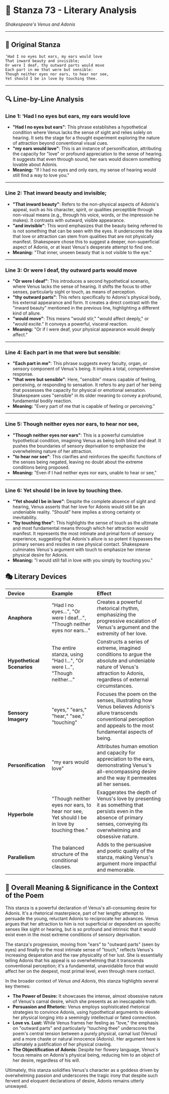 # 🌹 Stanza 73 - Literary Analysis
*Shakespeare's Venus and Adonis*

---

## 📖 Original Stanza
```
‘Had I no eyes but ears, my ears would love
That inward beauty and invisible;
Or were I deaf, thy outward parts would move
Each part in me that were but sensible:     
Though neither eyes nor ears, to hear nor see,
Yet should I be in love by touching thee.
```

---

## 🔍 Line-by-Line Analysis

### Line 1: ‘Had I no eyes but ears, my ears would love
*   **"Had I no eyes but ears"**: This phrase establishes a hypothetical condition where Venus lacks the sense of sight and relies solely on hearing. It sets the stage for a thought experiment exploring the nature of attraction beyond conventional visual cues.
*   **"my ears would love"**: This is an instance of personification, attributing the capacity for "love" or profound appreciation to the sense of hearing. It suggests that even through sound, her ears would discern something lovable about Adonis.
*   **Meaning:** "If I had no eyes and only ears, my sense of hearing would still find a way to love you."

---

### Line 2: That inward beauty and invisible;
*   **"That inward beauty"**: Refers to the non-physical aspects of Adonis's appeal, such as his character, spirit, or qualities perceptible through non-visual means (e.g., through his voice, words, or the impression he makes). It contrasts with outward, visible appearance.
*   **"and invisible"**: This word emphasizes that the beauty being referred to is not something that can be seen with the eyes. It underscores the idea that love or attraction can stem from qualities that are not physically manifest. Shakespeare chose this to suggest a deeper, non-superficial aspect of Adonis, or at least Venus's desperate attempt to find one.
*   **Meaning:** "That inner, unseen beauty that is not visible to the eye."

---

### Line 3: Or were I deaf, thy outward parts would move
*   **"Or were I deaf"**: This introduces a second hypothetical scenario, where Venus lacks the sense of hearing. It shifts the focus to other senses, particularly sight or touch, as means of perception.
*   **"thy outward parts"**: This refers specifically to Adonis's physical body, his external appearance and form. It creates a direct contrast with the "inward beauty" mentioned in the previous line, highlighting a different kind of allure.
*   **"would move"**: This means "would stir," "would affect deeply," or "would excite." It conveys a powerful, visceral reaction.
*   **Meaning:** "Or if I were deaf, your physical appearance would deeply affect."

---

### Line 4: Each part in me that were but sensible:
*   **"Each part in me"**: This phrase suggests every faculty, organ, or sensory component of Venus's being. It implies a total, comprehensive response.
*   **"that were but sensible"**: Here, "sensible" means capable of feeling, perceiving, or responding to sensation. It refers to any part of her being that possesses the capacity for physical or emotional sensation. Shakespeare uses "sensible" in its older meaning to convey a profound, fundamental bodily reaction.
*   **Meaning:** "Every part of me that is capable of feeling or perceiving."

---

### Line 5: Though neither eyes nor ears, to hear nor see,
*   **"Though neither eyes nor ears"**: This is a powerful cumulative hypothetical condition, imagining Venus as being both blind and deaf. It pushes the boundaries of sensory deprivation to emphasize the overwhelming nature of her attraction.
*   **"to hear nor see"**: This clarifies and reinforces the specific functions of the senses being negated, leaving no doubt about the extreme conditions being proposed.
*   **Meaning:** "Even if I had neither eyes nor ears, unable to hear or see,"

---

### Line 6: Yet should I be in love by touching thee.
*   **"Yet should I be in love"**: Despite the complete absence of sight and hearing, Venus asserts that her love for Adonis would still be an undeniable reality. "Should" here implies a strong certainty or inevitability.
*   **"by touching thee"**: This highlights the sense of touch as the ultimate and most fundamental means through which her attraction would manifest. It represents the most intimate and primal form of sensory experience, suggesting that Adonis's allure is so potent it bypasses the primary senses and resides in raw physical contact. Shakespeare culminates Venus's argument with touch to emphasize her intense physical desire for Adonis.
*   **Meaning:** "I would still fall in love with you simply by touching you."

## 🎭 Literary Devices

| Device             | Example                                                      | Effect                                                                                                    |
| :----------------- | :----------------------------------------------------------- | :-------------------------------------------------------------------------------------------------------- |
| **Anaphora**       | "Had I no eyes...", "Or were I deaf...", "Though neither eyes nor ears..." | Creates a powerful rhetorical rhythm, emphasizing the progressive escalation of Venus's argument and the extremity of her love. |
| **Hypothetical Scenarios** | The entire stanza, using "Had I...", "Or were I...", "Though neither..." | Constructs a series of extreme, imagined conditions to argue the absolute and undeniable nature of Venus's attraction to Adonis, regardless of external circumstances. |
| **Sensory Imagery** | "eyes," "ears," "hear," "see," "touching"                      | Focuses the poem on the senses, illustrating how Venus believes Adonis's allure transcends conventional perception and appeals to the most fundamental aspects of being. |
| **Personification** | "my ears would love"                                         | Attributes human emotion and capacity for appreciation to the ears, demonstrating Venus's all-encompassing desire and the way it permeates all her senses. |
| **Hyperbole**      | "Though neither eyes nor ears, to hear nor see, Yet should I be in love by touching thee." | Exaggerates the depth of Venus's love by presenting it as something that persists even in the absence of primary senses, conveying its overwhelming and obsessive nature. |
| **Parallelism**    | The balanced structure of the conditional clauses.           | Adds to the persuasive and poetic quality of the stanza, making Venus's argument more impactful and memorable. |

## 🎯 Overall Meaning & Significance in the Context of the Poem

This stanza is a powerful declaration of Venus's all-consuming desire for Adonis. It's a rhetorical masterpiece, part of her lengthy attempt to persuade the young, reluctant Adonis to reciprocate her advances. Venus argues that her attraction to him is not superficial or dependent on specific senses like sight or hearing, but is so profound and intrinsic that it would exist even in the most extreme conditions of sensory deprivation.

The stanza's progression, moving from "ears" to "outward parts" (seen by eyes) and finally to the most intimate sense of "touch," reflects Venus's increasing desperation and the raw physicality of her lust. She is essentially telling Adonis that his appeal is so overwhelming that it transcends conventional perception; it's a fundamental, unavoidable force that would affect her on the deepest, most primal level, even through mere contact.

In the broader context of *Venus and Adonis*, this stanza highlights several key themes:
*   **The Power of Desire:** It showcases the intense, almost obsessive nature of Venus's carnal desire, which she presents as an inescapable truth.
*   **Persuasion and Rhetoric:** Venus employs sophisticated rhetorical strategies to convince Adonis, using hypothetical arguments to elevate her physical longing into a seemingly intellectual or fated connection.
*   **Love vs. Lust:** While Venus frames her feeling as "love," the emphasis on "outward parts" and particularly "touching thee" underscores the poem's central tension between a purely physical, carnal lust (Venus) and a more chaste or natural innocence (Adonis). Her argument here is ultimately a justification of her physical craving.
*   **The Objectification of Adonis:** Despite her flowery language, Venus's focus remains on Adonis's physical being, reducing him to an object of her desire, regardless of his will.

Ultimately, this stanza solidifies Venus's character as a goddess driven by overwhelming passion and underscores the tragic irony that despite such fervent and eloquent declarations of desire, Adonis remains utterly unswayed.
